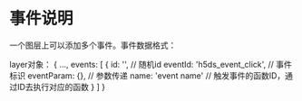 # 事件说明

一个图层上可以添加多个事件。事件数据格式：

layer对象：
{
  ...,
  events: [
    {
      id: '', // 随机id
      eventId: 'h5ds_event_click', // 事件标识
      eventParam: {}, // 参数传递
      name: 'event name' // 触发事件的函数ID，通过ID去执行对应的函数
    }
  ]
}

